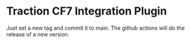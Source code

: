 # Traction CF7 Integration Plugin

Just set a new tag and commit it to main. The github actions will do the release of a new version. 